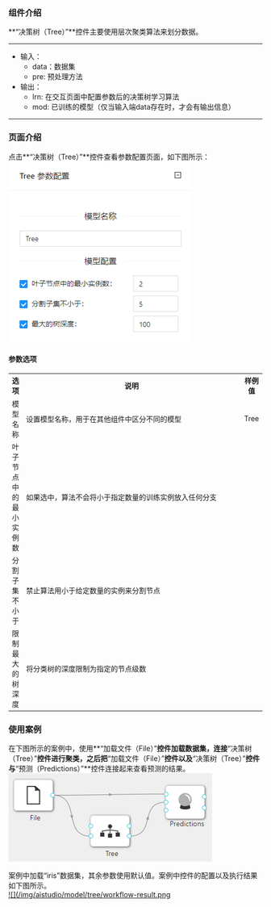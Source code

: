 ### 组件介绍
**“决策树（Tree）”**控件主要使用层次聚类算法来划分数据。

<hr/>

- 输入：
  - data：数据集
  - pre: 预处理方法
- 输出：
  - lrn: 在交互页面中配置参数后的决策树学习算法
  - mod: 已训练的模型（仅当输入端data存在时，才会有输出信息）

<hr/>


### 页面介绍
点击**“决策树（Tree）”**控件查看参数配置页面，如下图所示：  
[ ![](/img/aistudio/model/tree/param.png) ](/img/aistudio/model/tree/param.png)

#### 参数选项
<table>
  <tr>
    <th>选项</th>
    <th width="650">说明</th>
    <th>样例值</th>
  </tr>
  <tr>
      <td>模型名称</td> 
      <td>
      设置模型名称，用于在其他组件中区分不同的模型
      </td> 
      <td>Tree</td>
  </tr>
  <tr>
      <td>叶子节点中的最小实例数</td> 
      <td>
      如果选中，算法不会将小于指定数量的训练实例放入任何分支
      </td> 
      <td></td>
  </tr>
  <tr>
    <td>分割子集不小于</td> 
    <td>
    禁止算法用小于给定数量的实例来分割节点
    </td> 
    <td></td>
  </tr>
  <tr>
    <td>限制最大的树深度</td> 
    <td>
    将分类树的深度限制为指定的节点级数
    </td> 
    <td></td>
  </tr>
</table>

### 使用案例
在下图所示的案例中，使用**“加载文件（File）”**控件加载数据集，连接**“决策树（Tree）”**控件进行聚类，之后把**“加载文件（File）”**控件以及**“决策树（Tree）”**控件与**“预测（Predictions）”**控件连接起来查看预测的结果。  
[ ![](/img/aistudio/model/tree/workflow.png) ](/img/aistudio/model/tree/workflow.png)

案例中加载“iris”数据集，其余参数使用默认值。案例中控件的配置以及执行结果如下图所示。  
[ ![](/img/aistudio/model/tree/workflow-result.png ](/img/aistudio/model/tree/workflow-result.png)